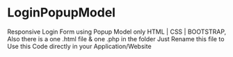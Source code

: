 # LoginPopupModel
Responsive Login Form using Popup Model only HTML | CSS | BOOTSTRAP, Also there is a one .html file &amp; one .php in the folder Just Rename this  file to Use this Code directly in your Application/Website
